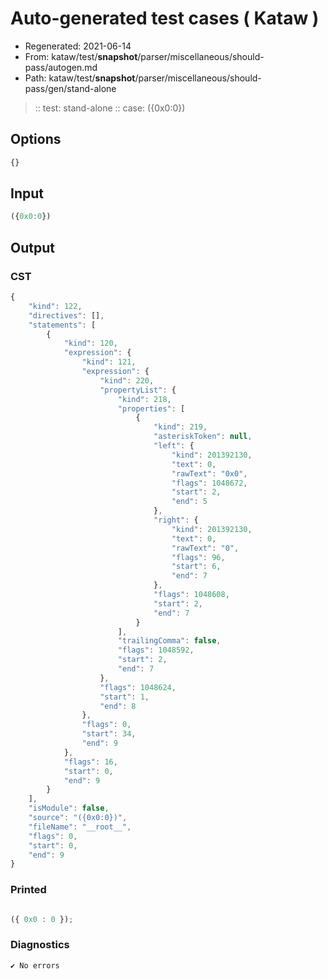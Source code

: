 # Auto-generated test cases ( Kataw )
- Regenerated: 2021-06-14
- From: kataw/test/__snapshot__/parser/miscellaneous/should-pass/autogen.md
- Path: kataw/test/__snapshot__/parser/miscellaneous/should-pass/gen/stand-alone
> :: test: stand-alone
> :: case: ({0x0:0})
## Options

`````js
{}
`````
## Input

`````js
({0x0:0})
`````
## Output

### CST

```javascript
{
    "kind": 122,
    "directives": [],
    "statements": [
        {
            "kind": 120,
            "expression": {
                "kind": 121,
                "expression": {
                    "kind": 220,
                    "propertyList": {
                        "kind": 218,
                        "properties": [
                            {
                                "kind": 219,
                                "asteriskToken": null,
                                "left": {
                                    "kind": 201392130,
                                    "text": 0,
                                    "rawText": "0x0",
                                    "flags": 1048672,
                                    "start": 2,
                                    "end": 5
                                },
                                "right": {
                                    "kind": 201392130,
                                    "text": 0,
                                    "rawText": "0",
                                    "flags": 96,
                                    "start": 6,
                                    "end": 7
                                },
                                "flags": 1048608,
                                "start": 2,
                                "end": 7
                            }
                        ],
                        "trailingComma": false,
                        "flags": 1048592,
                        "start": 2,
                        "end": 7
                    },
                    "flags": 1048624,
                    "start": 1,
                    "end": 8
                },
                "flags": 0,
                "start": 34,
                "end": 9
            },
            "flags": 16,
            "start": 0,
            "end": 9
        }
    ],
    "isModule": false,
    "source": "({0x0:0})",
    "fileName": "__root__",
    "flags": 0,
    "start": 0,
    "end": 9
}
```

### Printed

```javascript

({ 0x0 : 0 });

```

### Diagnostics

```javascript
✔ No errors
```

